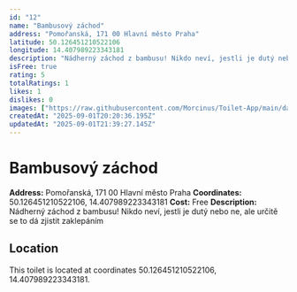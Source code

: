 ```yaml
---
id: "12"
name: "Bambusový záchod"
address: "Pomořanská, 171 00 Hlavní město Praha"
latitude: 50.126451210522106
longitude: 14.407989223343181
description: "Nádherný záchod z bambusu! Nikdo neví, jestli je dutý nebo ne, ale určitě se to dá zjistit zaklepáním"
isFree: true
rating: 5
totalRatings: 1
likes: 1
dislikes: 0
images: ["https://raw.githubusercontent.com/Morcinus/Toilet-App/main/data/images/toilet-12-edit-1756761827509.jpg","https://raw.githubusercontent.com/Morcinus/Toilet-App/main/data/images/toilet-12-edit-1756762229541.jpg"]
createdAt: "2025-09-01T20:20:36.195Z"
updatedAt: "2025-09-01T21:39:27.145Z"
---
```


# Bambusový záchod

**Address:** Pomořanská, 171 00 Hlavní město Praha
**Coordinates:** 50.126451210522106, 14.407989223343181
**Cost:** Free
**Description:** Nádherný záchod z bambusu! Nikdo neví, jestli je dutý nebo ne, ale určitě se to dá zjistit zaklepáním

## Location
This toilet is located at coordinates 50.126451210522106, 14.407989223343181.
